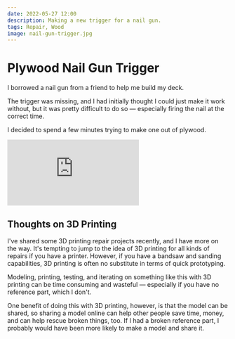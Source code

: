 ```yaml
---
date: 2022-05-27 12:00
description: Making a new trigger for a nail gun.
tags: Repair, Wood
image: nail-gun-trigger.jpg
---
```



# Plywood Nail Gun Trigger

I borrowed a nail gun from a friend to help me build my deck.

The trigger was missing, and I had initially thought I could just make it work
without, but it was pretty difficult to do so — especially firing the nail at
the correct time.

I decided to spend a few minutes trying to make one out of plywood.

<div class="video-container"><iframe src="https://www.youtube.com/embed/ixmW36OfvOs" title="YouTube video player" frameborder="0" allow="accelerometer; autoplay; clipboard-write; encrypted-media; gyroscope; picture-in-picture" allowfullscreen></iframe></div>

## Thoughts on 3D Printing

I've shared some 3D printing repair projects recently, and I have more on the
way. It's tempting to jump to the idea of 3D printing for all kinds of repairs
if you have a printer. However, if you have a bandsaw and sanding capabilities,
3D printing is often no substitute in terms of quick prototyping.

Modeling, printing, testing, and iterating on something like this with 3D
printing can be time consuming and wasteful — especially if you have no
reference part, which I don't.

One benefit of doing this with 3D printing, however, is that the model can be
shared, so sharing a model online can help other people save time, money, and
can help rescue broken things, too. If I had a broken reference part, I probably
would have been more likely to make a model and share it.

